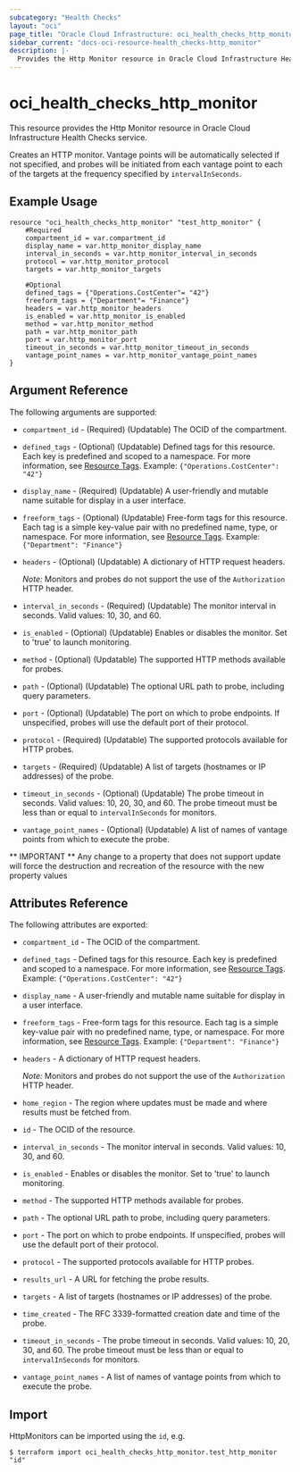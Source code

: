 ```yaml
---
subcategory: "Health Checks"
layout: "oci"
page_title: "Oracle Cloud Infrastructure: oci_health_checks_http_monitor"
sidebar_current: "docs-oci-resource-health_checks-http_monitor"
description: |-
  Provides the Http Monitor resource in Oracle Cloud Infrastructure Health Checks service
---
```


# oci_health_checks_http_monitor
This resource provides the Http Monitor resource in Oracle Cloud Infrastructure Health Checks service.

Creates an HTTP monitor. Vantage points will be automatically selected if not specified,
and probes will be initiated from each vantage point to each of the targets at the frequency
specified by `intervalInSeconds`.


## Example Usage

```hcl
resource "oci_health_checks_http_monitor" "test_http_monitor" {
	#Required
	compartment_id = var.compartment_id
	display_name = var.http_monitor_display_name
	interval_in_seconds = var.http_monitor_interval_in_seconds
	protocol = var.http_monitor_protocol
	targets = var.http_monitor_targets

	#Optional
	defined_tags = {"Operations.CostCenter"= "42"}
	freeform_tags = {"Department"= "Finance"}
	headers = var.http_monitor_headers
	is_enabled = var.http_monitor_is_enabled
	method = var.http_monitor_method
	path = var.http_monitor_path
	port = var.http_monitor_port
	timeout_in_seconds = var.http_monitor_timeout_in_seconds
	vantage_point_names = var.http_monitor_vantage_point_names
}
```

## Argument Reference

The following arguments are supported:

* `compartment_id` - (Required) (Updatable) The OCID of the compartment.
* `defined_tags` - (Optional) (Updatable) Defined tags for this resource. Each key is predefined and scoped to a namespace. For more information, see [Resource Tags](https://docs.cloud.oracle.com/iaas/Content/General/Concepts/resourcetags.htm). Example: `{"Operations.CostCenter": "42"}` 
* `display_name` - (Required) (Updatable) A user-friendly and mutable name suitable for display in a user interface.
* `freeform_tags` - (Optional) (Updatable) Free-form tags for this resource. Each tag is a simple key-value pair with no predefined name, type, or namespace.  For more information, see [Resource Tags](https://docs.cloud.oracle.com/iaas/Content/General/Concepts/resourcetags.htm). Example: `{"Department": "Finance"}` 
* `headers` - (Optional) (Updatable) A dictionary of HTTP request headers.

	*Note:* Monitors and probes do not support the use of the `Authorization` HTTP header. 
* `interval_in_seconds` - (Required) (Updatable) The monitor interval in seconds. Valid values: 10, 30, and 60. 
* `is_enabled` - (Optional) (Updatable) Enables or disables the monitor. Set to 'true' to launch monitoring. 
* `method` - (Optional) (Updatable) The supported HTTP methods available for probes.
* `path` - (Optional) (Updatable) The optional URL path to probe, including query parameters.
* `port` - (Optional) (Updatable) The port on which to probe endpoints. If unspecified, probes will use the default port of their protocol. 
* `protocol` - (Required) (Updatable) The supported protocols available for HTTP probes.
* `targets` - (Required) (Updatable) A list of targets (hostnames or IP addresses) of the probe.
* `timeout_in_seconds` - (Optional) (Updatable) The probe timeout in seconds. Valid values: 10, 20, 30, and 60. The probe timeout must be less than or equal to `intervalInSeconds` for monitors. 
* `vantage_point_names` - (Optional) (Updatable) A list of names of vantage points from which to execute the probe.


** IMPORTANT **
Any change to a property that does not support update will force the destruction and recreation of the resource with the new property values

## Attributes Reference

The following attributes are exported:

* `compartment_id` - The OCID of the compartment.
* `defined_tags` - Defined tags for this resource. Each key is predefined and scoped to a namespace. For more information, see [Resource Tags](https://docs.cloud.oracle.com/iaas/Content/General/Concepts/resourcetags.htm). Example: `{"Operations.CostCenter": "42"}` 
* `display_name` - A user-friendly and mutable name suitable for display in a user interface.
* `freeform_tags` - Free-form tags for this resource. Each tag is a simple key-value pair with no predefined name, type, or namespace.  For more information, see [Resource Tags](https://docs.cloud.oracle.com/iaas/Content/General/Concepts/resourcetags.htm). Example: `{"Department": "Finance"}` 
* `headers` - A dictionary of HTTP request headers.

	*Note:* Monitors and probes do not support the use of the `Authorization` HTTP header. 
* `home_region` - The region where updates must be made and where results must be fetched from. 
* `id` - The OCID of the resource.
* `interval_in_seconds` - The monitor interval in seconds. Valid values: 10, 30, and 60. 
* `is_enabled` - Enables or disables the monitor. Set to 'true' to launch monitoring. 
* `method` - The supported HTTP methods available for probes.
* `path` - The optional URL path to probe, including query parameters.
* `port` - The port on which to probe endpoints. If unspecified, probes will use the default port of their protocol. 
* `protocol` - The supported protocols available for HTTP probes.
* `results_url` - A URL for fetching the probe results.
* `targets` - A list of targets (hostnames or IP addresses) of the probe.
* `time_created` - The RFC 3339-formatted creation date and time of the probe. 
* `timeout_in_seconds` - The probe timeout in seconds. Valid values: 10, 20, 30, and 60. The probe timeout must be less than or equal to `intervalInSeconds` for monitors. 
* `vantage_point_names` - A list of names of vantage points from which to execute the probe.

## Import

HttpMonitors can be imported using the `id`, e.g.

```
$ terraform import oci_health_checks_http_monitor.test_http_monitor "id"
```

